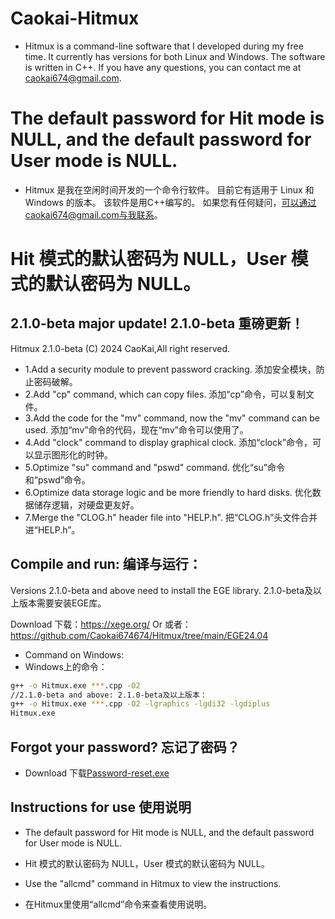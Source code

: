 Caokai-Hitmux
=============
* Hitmux is a command-line software that I developed during my free time. 
It currently has versions for both Linux and Windows.
The software is written in C++. 
If you have any questions, you can contact me at caokai674@gmail.com.

# The default password for Hit mode is NULL, and the default password for User mode is NULL.

* Hitmux 是我在空闲时间开发的一个命令行软件。 
目前它有适用于 Linux 和 Windows 的版本。
该软件是用C++编写的。 
如果您有任何疑问，可以通过caokai674@gmail.com与我联系。

# Hit 模式的默认密码为 NULL，User 模式的默认密码为 NULL。

2.1.0-beta major update!
2.1.0-beta 重磅更新！
-----------
Hitmux 2.1.0-beta (C) 2024 CaoKai,All right reserved.
* 1.Add a security module to prevent password cracking. 添加安全模块，防止密码破解。
* 2.Add "cp" command, which can copy files. 添加“cp”命令，可以复制文件。
* 3.Add the code for the "mv" command, now the "mv" command can be used. 添加“mv”命令的代码，现在“mv”命令可以使用了。
* 4.Add "clock" command to display graphical clock. 添加“clock”命令，可以显示图形化的时钟。
* 5.Optimize "su" command and "pswd" command. 优化“su”命令和“pswd”命令。
* 6.Optimize data storage logic and be more friendly to hard disks. 优化数据储存逻辑，对硬盘更友好。
* 7.Merge the "CLOG.h" header file into "HELP.h". 把“CLOG.h”头文件合并进“HELP.h”。

Compile and run:
编译与运行：
-----------
Versions 2.1.0-beta and above need to install the EGE library. 2.1.0-beta及以上版本需要安装EGE库。

Download 下载：https://xege.org/
Or 或者：https://github.com/Caokai674674/Hitmux/tree/main/EGE24.04

* Command on Windows:
* Windows上的命令：
```bash
g++ -o Hitmux.exe ***.cpp -O2
//2.1.0-beta and above: 2.1.0-beta及以上版本：
g++ -o Hitmux.exe ***.cpp -O2 -lgraphics -lgdi32 -lgdiplus
Hitmux.exe
```

Forgot your password?
忘记了密码？
-----------
* Download 下载[Password-reset.exe](https://github.com/Caokai674674/Hitmux/tree/main/Password-reset)

Instructions for use
使用说明
-----------
* The default password for Hit mode is NULL, and the default password for User mode is NULL.
* Hit 模式的默认密码为 NULL，User 模式的默认密码为 NULL。

* Use the "allcmd" command in Hitmux to view the instructions.
* 在Hitmux里使用“allcmd”命令来查看使用说明。
